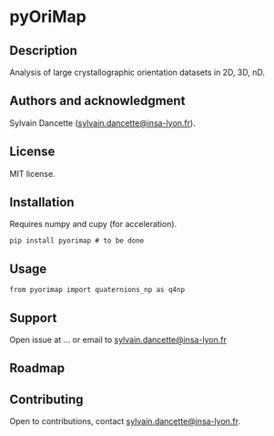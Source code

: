 # pyOriMap

## Description
Analysis of large crystallographic orientation datasets in 2D, 3D, nD.

## Authors and acknowledgment
Sylvain Dancette (sylvain.dancette@insa-lyon.fr).

## License
MIT license.

## Installation
Requires numpy and cupy (for acceleration).

```
pip install pyorimap # to be done
```

## Usage

```
from pyorimap import quaternions_np as q4np
```

## Support
Open issue at ... or email to sylvain.dancette@insa-lyon.fr

## Roadmap

## Contributing
Open to contributions, contact sylvain.dancette@insa-lyon.fr.
